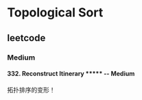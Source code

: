 # Topological Sort 

## leetcode

### Medium

#### 332. Reconstruct Itinerary ***** -- Medium
拓扑排序的变形！
